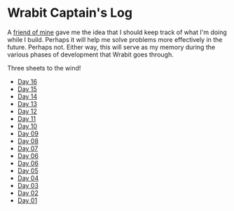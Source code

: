 # Wrabit Captain's Log

A [friend of mine](http://www.thefreshburst.com/) gave me the idea that I should keep track of what I'm doing while I build. Perhaps it will help me solve problems more effectively in the future. Perhaps not. Either way, this will serve as my memory during the various phases of development that Wrabit goes through.

Three sheets to the wind!

- [Day 16](16.md)
- [Day 15](15.md)
- [Day 14](14.md)
- [Day 13](13.md)
- [Day 12](12.md)
- [Day 11](11.md)
- [Day 10](10.md)
- [Day 09](09.md)
- [Day 08](08.md)
- [Day 07](07.md)
- [Day 06](06.md)
- [Day 06](06.md)
- [Day 05](05.md)
- [Day 04](04.md)
- [Day 03](03.md)
- [Day 02](02.md)
- [Day 01](01.md)
